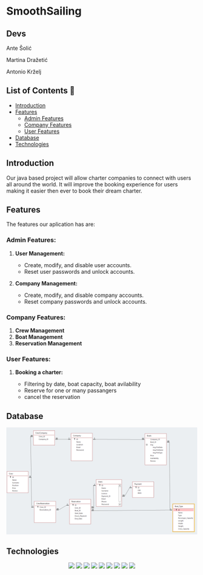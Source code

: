# SmoothSailing

## Devs

Ante Šolić

Martina Dražetić

Antonio Krželj

## List of Contents 📖

- [Introduction](#introduction)
- [Features](#features)
  - [Admin Features](#admin-features)
  - [Company Features](#company-features)
  - [User Features](#user-features)
- [Database](#database)
- [Technologies](#technologies)

## Introduction

Our java based project will allow charter companies to connect with users all around the world. It will improve the booking experience for users making it easier then ever to book their dream charter.

## Features

The features our aplication has are:

### Admin Features:

1. **User Management:**

   - Create, modify, and disable user accounts.
   - Reset user passwords and unlock accounts.

2. **Company Management:**

   - Create, modify, and disable company accounts.
   - Reset company passwords and unlock accounts.

### Company Features:

1. **Crew Management**
2. **Boat Management**
3. **Reservation Management**

### User Features:

1. **Booking a charter:**

   - Filtering by date, boat capacity, boat avilability
   - Reserve for one or many passangers
   - cancel the reservation

## Database

![image](./public/charter_database.png)

## Technologies

  <p align="center">
  <img src="https://cdn.jsdelivr.net/gh/devicons/devicon/icons/java/java-original-wordmark.svg" height="70"/>
  <img src="https://cdn.jsdelivr.net/gh/devicons/devicon/icons/spring/spring-original-wordmark.svg" height="70"/>  
  <img src="https://cdn.jsdelivr.net/gh/devicons/devicon/icons/intellij/intellij-original-wordmark.svg" height="70"/> 
  <img src="https://cdn.jsdelivr.net/gh/devicons/devicon/icons/html5/html5-original-wordmark.svg" height="70"/>
  <img src="https://cdn.jsdelivr.net/gh/devicons/devicon/icons/css3/css3-original-wordmark.svg" height="70"/>
  <img src="https://cdn.jsdelivr.net/gh/devicons/devicon/icons/bootstrap/bootstrap-original-wordmark.svg" height="70" />
  <img src="https://cdn.jsdelivr.net/gh/devicons/devicon/icons/javascript/javascript-original.svg" height="70" />
  <img src="https://cdn.jsdelivr.net/gh/devicons/devicon/icons/mysql/mysql-original-wordmark.svg" height="70"/>
  <img src="https://cdn.jsdelivr.net/gh/devicons/devicon/icons/docker/docker-original-wordmark.svg" height="70"/>
  </p>
